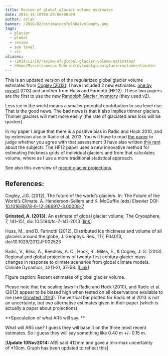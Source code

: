 ```yaml
---
title: Review of global glacier volume estimates
date: 2014-11-10T04:20:00+00:00
author: aslak
banner: /2016/02/estimatesofglobalvolempty.png
tags:
  - glacier
  - global
  - review
  - sea level
  - slr
aliases:
  - /2014/11/10/review-of-global-glacier-volume-estimates/
  - /Home/Miscellaneous-Debris/reviewofglobalglaciervolumeestimates
---
```

This is an updated version of the regularized global glacier volume estimates from [Cogley (2012)](http://books.google.dk/books?id=c0_SV9I_57IC&pg=PA213#v=onepage&q&f=false). I have included 2 new estimates: [one by myself](/Home/PDFs/Announcements/anestimateofglobalglaciervolume) (G13) and another from Huss and Farinotti (HF12). These two papers are the first to use the new [Randolph Glacier Inventory](http://www.glims.org/RGI/) (they used v2).
<!--more-->
Less ice in the world means a smaller potential contribution to sea level rise. That is the good news. The bad news is that it also implies thinner glaciers. Thinner glaciers will melt more easily (the rate of glaciated area loss will be quicker).

In my paper I argue that there is a positive bias in Radic and Hock 2010, and by extension also in Radic et al. 2013. You will have to read [the paper](https://debris.glaciology.net/2013/12/24/an-estimate-of-global-glacier-volume/) to judge whether you agree with that assessment (I have also written [this rant](https://debris.glaciology.net/2013/06/07/estimating-global-glacier-volume/) about the subject). The HF12 paper uses a new innovative method for estimating thickness grids of individual glaciers and from that calculates volume, where as I use a more traditional statistical approach.

See also this overview of [recent glacier projections](/Home/Miscellaneous-Debris/glacierprojections).

## **References:**

Cogley, J.G. (2012), The future of the world’s glaciers. In: The Future of the World’s Climate. A. Henderson-Sellers and K. McGuffie (eds) Elsevier DOI: [10.1016/B978-0-12-386917-3.00008-7](http://dx.doi.org/10.1016/B978-0-12-386917-3.00008-7)

**Grinsted, A. (2013)**: An estimate of global glacier volume, The Cryosphere, 7, 141–151, doi:10.5194/tc-7-141-2013 [[link](http://www.the-cryosphere.net/7/141/pdf/tc-7-141-2013.pdf)]

Huss, M., and D. Farinotti (2012), Distributed ice thickness and volume of all glaciers around the globe, J. Geophys. Res., 117, F04010, doi:10.1029/2012JF002523

Radić, V., Bliss, A., Beedlow, A. C., Hock, R., Miles, E., & Cogley, J. G. (2013). Regional and global projections of twenty-first century glacier mass changes in response to climate scenarios from global climate models. Climate Dynamics, 42(1-2), 37-58. [[Link](http://www.eos.ubc.ca/~vradic/Radic_et_al2013_ClimDyn.pdf)]

Figure caption: Recent estimates of global glacier volume.

Please note that the scaling laws in Radic and Hock (2010), and Radic et al. (2013) appear to be biased high when tested on all observations available to me (see [Grinsted, 2013](/Home/PDFs/Announcements/anestimateofglobalglaciervolume)). The vertical bar plotted for Radic et al 2013 is not an uncertainty, but two alternative estimates given in their paper (which is actually a paper about projections).

**Speculation of what AR5 will say. **

What will AR5 use? I guess they will base it on the three most recent estimates. So i guess they will say something like 0.40 m +/- 0.15 m.

[**Update 10Nov2014:** AR5 said 412mm and gave a min-max uncertainty of ±10cm. Graph has been updated to reflect this]
